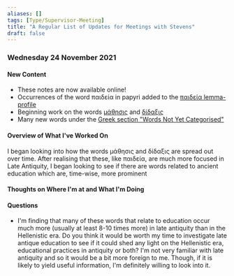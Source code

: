 ```yaml
---
aliases: []
tags: [Type/Supervisor-Meeting]
title: "A Regular List of Updates for Meetings with Stevens" 
draft: false
---
```


### Wednesday 24 November 2021
#### New Content
- These notes are now available online!
- Occurrences of the word παιδεία in papyri added to the [παιδεία lemma-profile](παιδεία.md)
- Beginning work on the words [μάθησις](μάθησις.md) and [δίδαξις](δίδαξις.md)
- Many new words under the [Greek section "Words Not Yet Categorised"](../_index.md#Greek%20Words)

#### Overview of What I've Worked On
I began looking into how the words μάθησις and δίδαξις are spread out over time. After realising that these, like παιδεία, are much more focused in Late Antiquity, I began looking to see if there are words related to ancient education which are, time-wise, more prominent 

#### Thoughts on Where I'm at and What I'm Doing


#### Questions
- I'm finding that many of these words that relate to education occur much more (usually at least 8-10 times more) in late antiquity than in the Hellenistic era. Do you think it would be worth my time to investigate late antique education to see if it could shed any light on the Hellenistic era, educational practices in antiquity or both? I'm not very familiar with late antiquity and so it would be a bit more foreign to me. Though, if it is likely to yield useful information, I'm definitely willing to look into it.

